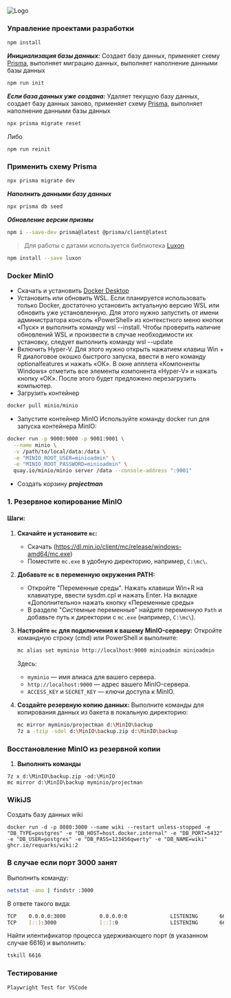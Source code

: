 ![Logo](https://iimg.su/s/29/OzASj8CZQmOPhMJ4LbGFLlyaEBBHeJ99V0L2zOeS.png)
### **Управление проектами разработки**
```bash
npm install
```
***Инициализация базы данных:***
Создает базу данных, применяет схему [Prisma](https://www.prisma.io/), выполняет миграцию данных, выполняет наполнение данными базы данных
```bash
npm run init
```
***Если база данных уже создана:***
Удаляет текущую базу данных, создает базу данных заново, применяет схему [Prisma](https://www.prisma.io/), выполняет наполнение данными базы данных
```bash
npx prisma migrate reset
```
Либо
```
npm run reinit
```
### **Применить схему Prisma**
```bash
npx prisma migrate dev
```
***Наполнить данными базу данных***
```bash
npx prisma db seed
```
***Обновление версии призмы***
```bash
npm i --save-dev prisma@latest @prisma/client@latest
```
> Для работы с датами используется библиотека [Luxon](https://moment.github.io/luxon/#/)
 ```bash
 npm install --save luxon
 ```
### **Docker MinIO**
* Скачать и установить [Docker Desktop](https://www.docker.com/products/docker-desktop)
* Установить или обновить WSL. Если планируется использовать только Docker, достаточно установить актуальную версию WSL или обновить уже установленную. Для этого нужно запустить от имени администратора консоль «PowerShell» из контекстного меню кнопки «Пуск» и выполнить команду wsl --install. Чтобы проверить наличие обновлений WSL и произвести в случае необходимости их установку, следует выполнить команду wsl --update
* Включить Hyper-V. Для этого нужно открыть нажатием клавиш Win + R диалоговое окошко быстрого запуска, ввести в него команду optionalfeatures и нажать «ОК». В окне апплета «Компоненты Windows» отметить все элементы компонента «Hyper-V» и нажать кнопку «ОК». После этого будет предложено перезагрузить компьютер.
* Загрузить контейнер
```bash
docker pull minio/minio
```
* Запустите контейнер MinIO
Используйте команду docker run для запуска контейнера MinIO:
```bash  
docker run -p 9000:9000 -p 9001:9001 \
  --name minio \
  -v /path/to/local/data:/data \
  -e "MINIO_ROOT_USER=minioadmin" \
  -e "MINIO_ROOT_PASSWORD=minioadmin" \
  quay.io/minio/minio server /data --console-address ":9001"
```
* Создать корзину _**projectman**_

### 1. **Резервное копирование MinIO**

#### Шаги:
1. **Скачайте и установите `mc`:**
   - Скачать (https://dl.min.io/client/mc/release/windows-amd64/mc.exe)
   - Поместите `mc.exe` в удобную директорию, например, `C:\mc\`.

2. **Добавьте `mc` в переменную окружения PATH:**
   - Откройте "Переменные среды". Нажать клавиши Win+R на клавиатуре, ввести sysdm.cpl и нажать Enter. На вкладке «Дополнительно» нажать кнопку «Переменные среды»
   - В разделе "Системные переменные" найдите переменную `Path` и добавьте путь к директории с `mc.exe` (например, `C:\mc\`).

3. **Настройте `mc` для подключения к вашему MinIO-серверу:**
   Откройте командную строку (cmd) или PowerShell и выполните:
   ```bash
   mc alias set myminio http://localhost:9000 minioadmin minioadmin
   ```
   Здесь:
   - `myminio` — имя алиаса для вашего сервера.
   - `http://localhost:9000` — адрес вашего MinIO-сервера.
   - `ACCESS_KEY` и `SECRET_KEY` — ключи доступа к MinIO.

4. **Создайте резервную копию данных:**
   Выполните команды для копирования данных из бакета в локальную директорию:
   ```bash
   mc mirror myminio/projectman d:\MinIO\backup
   7z a -tzip -sdel d:\MinIO\backup.zip d:\MinIO\backup
   ```
### **Восстановление MinIO из резервной копии**
1. **Выполнить команды**
```
7z x d:\MinIO\backup.zip -od:\MinIO
mc mirror d:\MinIO\backup myminio/projectman
```
### **WikiJS**
Создать базу данных wiki
```
docker run -d -p 8080:3000 --name wiki --restart unless-stopped -e "DB_TYPE=postgres" -e "DB_HOST=host.docker.internal" -e "DB_PORT=5432" -e "DB_USER=postgres" -e "DB_PASS=123456qwerty" -e "DB_NAME=wiki" ghcr.io/requarks/wiki:2
```
### **В случае если порт 3000 занят**

Выполнить команду:
```bash
netstat -ano | findstr :3000
```
В ответе такого вида:
```bash
TCP    0.0.0.0:3000           0.0.0.0:0              LISTENING       6616
TCP    [::]:3000              [::]:0                 LISTENING       6616
```
Найти илентификатор процесса удерживающего порт (в указанном случае 6616) и выполнить:
```bash
tskill 6616
```
### Тестирование
```
Playwright Test for VSCode
```